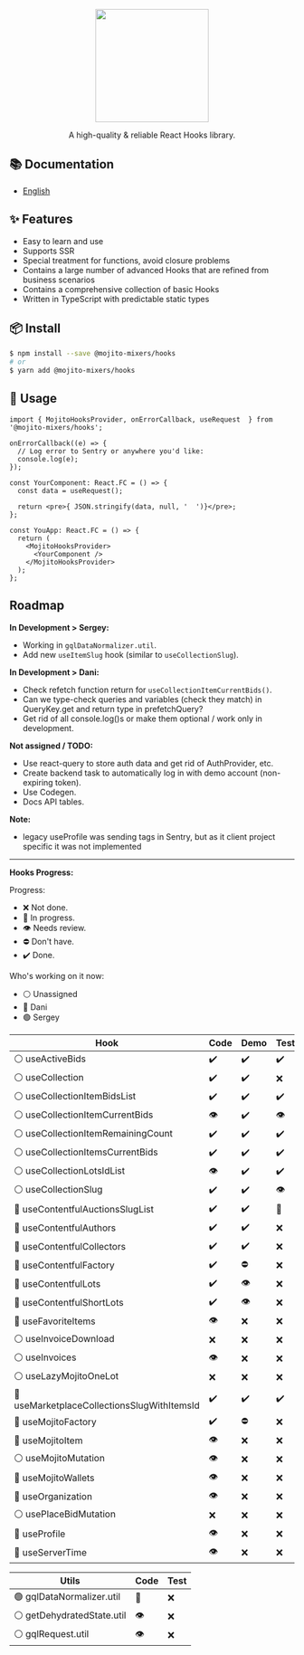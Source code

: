<p align="center">
  <a href="#">
    <img width="200" src="https://github.com/mojitoinc/mixers/blob/main/public/logo.svg">
  </a>
</p>

<div align="center">
A high-quality & reliable React Hooks library.
</div>

## 📚 Documentation

- [English]()

## ✨ Features

- Easy to learn and use
- Supports SSR
- Special treatment for functions, avoid closure problems
- Contains a large number of advanced Hooks that are refined from business scenarios
- Contains a comprehensive collection of basic Hooks
- Written in TypeScript with predictable static types

## 📦 Install

```bash
$ npm install --save @mojito-mixers/hooks
# or
$ yarn add @mojito-mixers/hooks
```

## 🔨 Usage

```TSX
import { MojitoHooksProvider, onErrorCallback, useRequest  } from '@mojito-mixers/hooks';

onErrorCallback((e) => {
  // Log error to Sentry or anywhere you'd like:
  console.log(e);
});

const YourComponent: React.FC = () => {
  const data = useRequest();

  return <pre>{ JSON.stringify(data, null, '  ')}</pre>;
};

const YouApp: React.FC = () => {
  return (
    <MojitoHooksProvider>
      <YourComponent />
    </MojitoHooksProvider>
  );
};
```

## Roadmap

**In Development > Sergey:**

- Working in `gqlDataNormalizer.util`.
- Add new `useItemSlug` hook (similar to `useCollectionSlug`).

**In Development > Dani:**

- Check refetch function return for `useCollectionItemCurrentBids()`.
- Can we type-check queries and variables (check they match) in QueryKey.get and return type in prefetchQuery?
- Get rid of all console.log()s or make them optional / work only in development.

**Not assigned / TODO:**

- Use react-query to store auth data and get rid of AuthProvider, etc.
- Create backend task to automatically log in with demo account (non-expiring token).
- Use Codegen.
- Docs API tables.

**Note:**

- legacy useProfile was sending tags in Sentry, but as it client project specific it was not implemented

---

**Hooks Progress:**

Progress:

- ❌ Not done.
- 🔨 In progress.
- 👁️ Needs review.
- ⛔ Don't have.
- ✔️ Done.

Who's working on it now:

- ⚪ Unassigned
- 🔵 Dani
- 🟢 Sergey

| Hook                                        | Code | Demo | Test | Docs |
| ------------------------------------------- | ---- | ---- | ---- | ---- |
| ⚪ useActiveBids                            | ✔️   | ✔️   | ✔️   | ✔️   |
| ⚪ useCollection                            | ✔️   | ✔️   | ❌   | ✔️   |
| ⚪ useCollectionItemBidsList                | ✔️   | ✔️   | ✔️   | ✔️   |
| ⚪ useCollectionItemCurrentBids             | 👁️   | ✔️   | 👁️   | ✔️   |
| ⚪ useCollectionItemRemainingCount          | ✔️   | ✔️   | ✔️   | ✔️   |
| ⚪ useCollectionItemsCurrentBids            | ✔️   | ✔️   | ✔️   | ✔️   |
| ⚪ useCollectionLotsIdList                  | 👁️   | ✔️   | ✔️   | ✔️   |
| ⚪ useCollectionSlug                        | ✔️   | ✔️   | 👁️   | ✔️   |
| 🔵 useContentfulAuctionsSlugList            | ✔️   | ✔️   | 🔨   | 👁️   |
| 🔵 useContentfulAuthors                     | ✔️   | ✔️   | ❌   | ✔️   |
| 🔵 useContentfulCollectors                  | ✔️   | ✔️   | ❌   | ✔️   |
| 🔵 useContentfulFactory                     | ✔️   | ⛔   | ❌   | ✔️   |
| 🔵 useContentfulLots                        | ✔️   | 👁️   | ❌   | ✔️   |
| 🔵 useContentfulShortLots                   | ✔️   | 👁️   | ❌   | ✔️   |
| 🔵 useFavoriteItems                         | 👁️   | ❌   | ❌   | ✔️   |
| ⚪ useInvoiceDownload                       | ❌   | ❌   | ❌   | 👁️   |
| ⚪ useInvoices                              | 👁️   | ❌   | ❌   | ✔️   |
| ⚪ useLazyMojitoOneLot                      | ❌   | ❌   | ❌   | 👁️   |
| 🔵 useMarketplaceCollectionsSlugWithItemsId | ✔️   | ✔️   | ✔️   | ✔️   |
| 🔵 useMojitoFactory                         | ✔️   | ⛔   | ❌   | ✔️   |
| 🔵 useMojitoItem                            | 👁️   | ❌   | ❌   | 👁️   |
| ⚪ useMojitoMutation                        | 👁️   | ❌   | ❌   | 👁️   |
| 🔵 useMojitoWallets                         | 👁️   | ❌   | ❌   | ✔️   |
| 🔵 useOrganization                          | 👁️   | ❌   | ❌   | ✔️   |
| ⚪ usePlaceBidMutation                      | ❌   | ❌   | ❌   | 👁️   |
| 🔵 useProfile                               | 👁️   | ❌   | ❌   | ✔️   |
| 🔵 useServerTime                            | 👁️   | ❌   | ❌   | ✔️   |

| Utils                      | Code | Test |
| -------------------------- | ---- | ---- |
| 🟢 gqlDataNormalizer.util  | 🔨   | ❌   |
| ⚪ getDehydratedState.util | 👁️   | ❌   |
| ⚪ gqlRequest.util         | 👁️   | ❌   |
